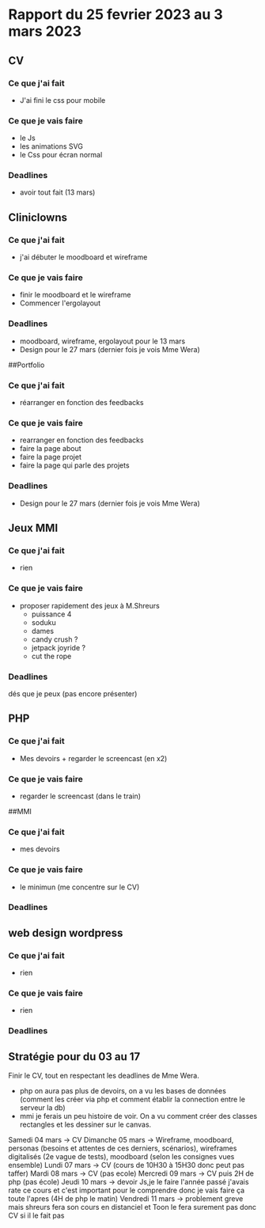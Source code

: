 # Rapport du 25 fevrier 2023 au 3 mars 2023

## CV
### Ce que j'ai fait
- J'ai fini le css pour mobile
### Ce que je vais faire
- le Js
- les animations SVG
- le Css pour écran normal
### Deadlines
- avoir tout fait (13 mars)

## Cliniclowns 
### Ce que j'ai fait
- j'ai débuter le moodboard et wireframe
### Ce que je vais faire
- finir le moodboard et le wireframe
- Commencer l'ergolayout
### Deadlines
- moodboard, wireframe, ergolayout pour le 13 mars
- Design pour le 27 mars (dernier fois je vois Mme Wera)


##Portfolio
### Ce que j'ai fait
- réarranger en fonction des feedbacks
### Ce que je vais faire
- rearranger en fonction des feedbacks
- faire la page about
- faire la page projet
- faire la page qui parle des projets
### Deadlines
- Design pour le 27 mars (dernier fois je vois Mme Wera)

## Jeux MMI
### Ce que j'ai fait
- rien
### Ce que je vais faire
- proposer rapidement des jeux à M.Shreurs
  - puissance 4
  - soduku
  - dames
  - candy crush ?
  - jetpack joyride ?
  - cut the rope
### Deadlines
dés que je peux (pas encore présenter)

## PHP
### Ce que j'ai fait
- Mes devoirs + regarder le screencast (en x2)
### Ce que je vais faire
- regarder le screencast (dans le train)

##MMI
### Ce que j'ai fait
- mes devoirs
### Ce que je vais faire
- le minimun (me concentre sur le CV)
### Deadlines

## web design wordpress
### Ce que j'ai fait
- rien
### Ce que je vais faire
- rien
### Deadlines

## Stratégie pour du 03 au 17
Finir le CV, tout en respectant les deadlines de Mme Wera.
- php on aura pas plus de devoirs, on a vu les bases de données (comment les créer via php et comment établir la connection entre le serveur la db)
- mmi je ferais un peu histoire de voir. On a vu comment créer des classes rectangles et les dessiner sur le canvas.

Samedi 04 mars -> CV
Dimanche 05 mars -> Wireframe, moodboard, personas (besoins et attentes de ces derniers, scénarios), wireframes digitalisés (2e vague de tests), moodboard (selon les consignes vues ensemble)
Lundi 07 mars ->  CV (cours de 10H30 à 15H30 donc peut pas taffer)
Mardi 08 mars -> CV (pas ecole)
Mercredi 09 mars -> CV puis 2H de php (pas école)
Jeudi 10 mars -> devoir Js,je le faire l'année passé j'avais rate ce cours et c'est important pour le comprendre donc je vais faire ça toute l'apres (4H de php le matin)
Vendredi 11 mars -> problement greve mais shreurs fera son cours en distanciel et Toon le fera surement pas donc CV si il le fait pas








